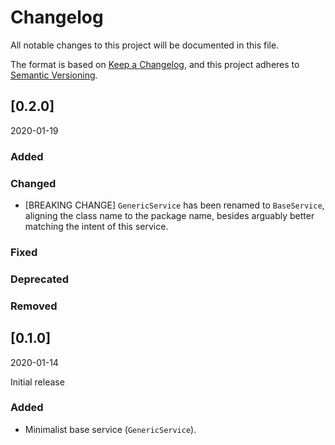 # Changelog

All notable changes to this project will be documented in this file.

The format is based on [Keep a Changelog](https://keepachangelog.com/en/1.0.0/),
and this project adheres to [Semantic
Versioning](https://semver.org/spec/v2.0.0.html).

## [0.2.0]

2020-01-19

### Added

### Changed

- [BREAKING CHANGE] `GenericService` has been renamed to `BaseService`, aligning
  the class name to the package name, besides arguably better matching the
  intent of this service.

### Fixed

### Deprecated

### Removed


## [0.1.0]

2020-01-14

Initial release

### Added

- Minimalist base service (`GenericService`).
